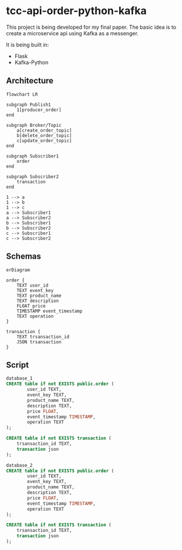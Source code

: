 # tcc-api-order-python-kafka

This project is being developed for my final paper. The basic idea is to create a microservice api using Kafka as a messenger.

It is being built in:
- Flask
- Kafka-Python

## Architecture

```mermaid
flowchart LR

subgraph Publish1
    1[producer_order]
end

subgraph Broker/Topic
    a[create_order_topic]
    b[delete_order_topic]
    c[update_order_topic]
end

subgraph Subscriber1
    order
end

subgraph Subscriber2
    transaction
end

1 --> a
1 --> b
1 --> c
a --> Subscriber1
a --> Subscriber2
b --> Subscriber1
b --> Subscriber2
c --> Subscriber1
c --> Subscriber2
```

## Schemas
```mermaid
erDiagram

order {
    TEXT user_id
    TEXT event_key
	TEXT product_name
    TEXT description
    FLOAT price
    TIMESTAMP event_timestamp
    TEXT operation
}

transaction {
    TEXT trsansaction_id
	JSON trsansaction
}
```


## Script
```sql
database_1
CREATE table if not EXISTS public.order (
        user_id TEXT,
        event_key TEXT,
        product_name TEXT,
        description TEXT,
        price FLOAT,
        event_timestamp TIMESTAMP,
        operation TEXT
);

CREATE table if not EXISTS transaction (
	trsansaction_id TEXT,
	transaction json
);

database_2
CREATE table if not EXISTS public.order (
        user_id TEXT,
        event_key TEXT,
        product_name TEXT,
        description TEXT,
        price FLOAT,
        event_timestamp TIMESTAMP,
        operation TEXT
);

CREATE table if not EXISTS transaction (
	trsansaction_id TEXT,
	transaction json
);
```
